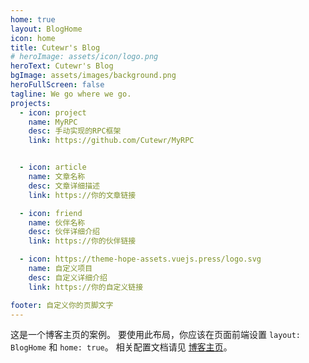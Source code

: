 ```yaml
---
home: true
layout: BlogHome
icon: home
title: Cutewr's Blog
# heroImage: assets/icon/logo.png
heroText: Cutewr's Blog
bgImage: assets/images/background.png
heroFullScreen: false
tagline: We go where we go.
projects:
  - icon: project
    name: MyRPC
    desc: 手动实现的RPC框架
    link: https://github.com/Cutewr/MyRPC


  - icon: article
    name: 文章名称
    desc: 文章详细描述
    link: https://你的文章链接

  - icon: friend
    name: 伙伴名称
    desc: 伙伴详细介绍
    link: https://你的伙伴链接

  - icon: https://theme-hope-assets.vuejs.press/logo.svg
    name: 自定义项目
    desc: 自定义详细介绍
    link: https://你的自定义链接

footer: 自定义你的页脚文字
---
```


这是一个博客主页的案例。
要使用此布局，你应该在页面前端设置 `layout: BlogHome` 和 `home: true`。
相关配置文档请见 [博客主页](https://theme-hope.vuejs.press/zh/guide/blog/home.html)。
